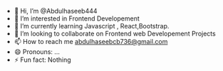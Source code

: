 - 👋 Hi, I’m @Abdulhaseeb444
- 👀 I’m interested in Frontend Developement
- 🌱 I’m currently learning Javascript , React,Bootstrap.
- 💞️ I’m looking to collaborate on Frontend web Developement Projects
- 📫 How to reach me abdulhaseebcb736@gmail.com
- 😄 Pronouns: ...
- ⚡ Fun fact: Nothing

<!---
Abdulhaseeb444/Abdulhaseeb444 is a ✨ special ✨ repository because its `README.md` (this file) appears on your GitHub profile.
You can click the Preview link to take a look at your changes.
--->
